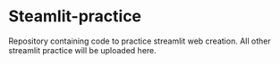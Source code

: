 # Steamlit-practice
Repository containing code to practice streamlit web creation. All other streamlit practice will be uploaded here. 
